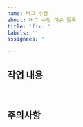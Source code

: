 ```yaml
---
name: 버그 수정
about: 버그 수정 이슈 등록
title: 'fix: '
labels: ''
assignees: ''

---
```


## 작업 내용

<br/>

## 주의사항
